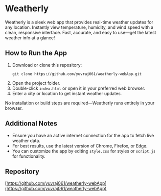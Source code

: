 # Weatherly

Weatherly is a sleek web app that provides real-time weather updates for any location. Instantly view temperature, humidity, and wind speed with a clean, responsive interface. Fast, accurate, and easy to use—get the latest weather info at a glance!

## How to Run the App
1. Download or clone this repository:
   ```
   git clone https://github.com/yuvraj061/weatherly-webApp.git
   ```
2. Open the project folder.
3. Double-click `index.html` or open it in your preferred web browser.
4. Enter a city or location to get instant weather updates.

No installation or build steps are required—Weatherly runs entirely in your browser.

## Additional Notes
- Ensure you have an active internet connection for the app to fetch live weather data.
- For best results, use the latest version of Chrome, Firefox, or Edge.
- You can customize the app by editing `style.css` for styles or `script.js` for functionality.

## Repository
[https://github.com/yuvraj061/weatherly-webApp](https://github.com/yuvraj061/weatherly-webApp) 